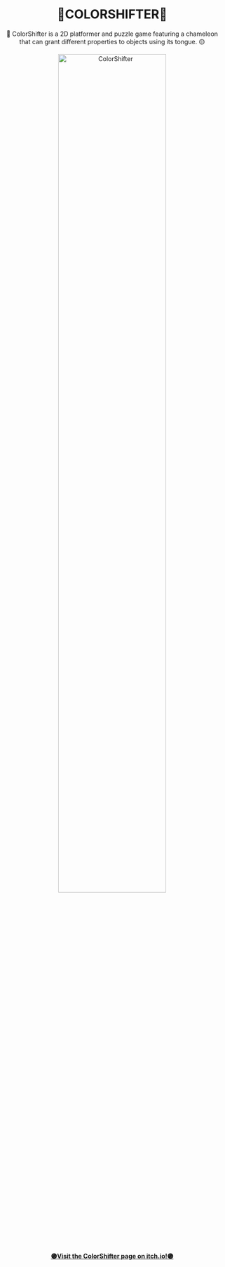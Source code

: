 <div align="center">
<h1><strong>🦎COLORSHIFTER🦎</strong></h1>
</div>
<div align="center">
    <p>
        🔵
        ColorShifter is a 2D platformer and puzzle game 
        featuring a chameleon that can grant different 
        properties to objects using its tongue.
        🟡
    </p>
</div>
<div align="center">
<a href="https://adamblin.itch.io/colorshifter" target="_blank" rel="noopener noreferrer">
    <img src="https://img.itch.zone/aW1nLzE2Njc0MDY2LnBuZw==/original/24Mo0C.png"
         alt="ColorShifter"
         style="width: 70%; height: auto;">
</a>
</div>
<div align="center">
<strong>
    <a href="https://adamblin.itch.io/colorshifter" target="_blank" rel="noopener noreferrer">
        🟣Visit the ColorShifter page on itch.io!🟣
    </a>
</strong>
    </div>
